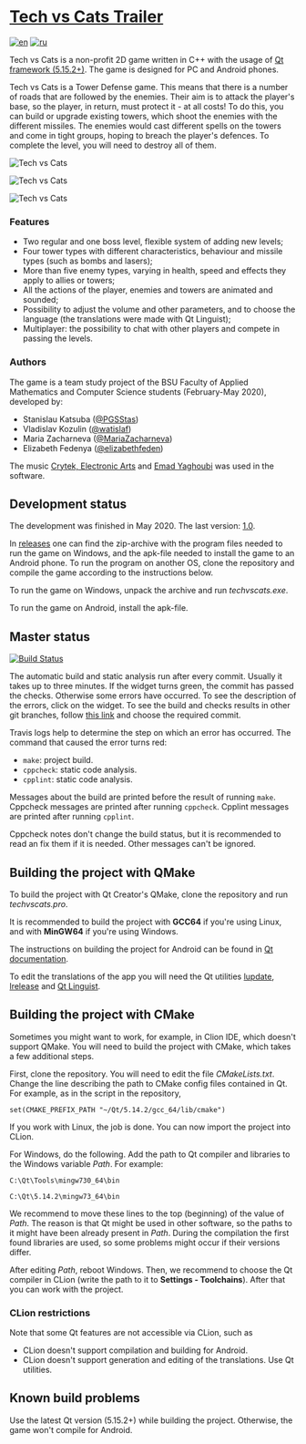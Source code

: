 # [Tech vs Cats Trailer](https://www.youtube.com/watch?v=aFldFIFxgGw&ab_channel=%D0%A1%D1%82%D0%B0%D0%BD%D0%B8%D1%81%D0%BB%D0%B0%D0%B2%D0%9A%D0%B0%D1%86%D1%83%D0%B1%D0%B0)

[![en](https://img.shields.io/badge/lang-en-yellow.svg)](README.md)
[![ru](https://img.shields.io/badge/lang-ru-yellow.svg)](README.ru.md)



Tech vs Cats is a non-profit 2D game written in C++ with the usage of
[Qt framework (5.15.2+)](https://www.qt.io). The game is designed for PC and Android
phones.

Tech vs Cats is a Tower Defense game. This means that there is a number of roads
that are followed by the enemies. Their aim is to attack the player's base, so the player, 
in return, must protect it - at all costs! To do this, you can build or upgrade 
existing towers, which shoot the enemies with the different missiles. The enemies
would cast different spells on the towers and come in tight groups, hoping to breach
the player's defences. To complete the level, you will need to destroy all of them.

![Tech vs Cats](https://user-images.githubusercontent.com/50747082/82308029-e18fdf00-99c9-11ea-9d93-37e21cefe14e.jpg)

![Tech vs Cats](https://user-images.githubusercontent.com/50747082/82308024-dfc61b80-99c9-11ea-9a8d-86e3129171bd.jpg)

![Tech vs Cats](https://user-images.githubusercontent.com/50747082/82308025-e05eb200-99c9-11ea-9e92-ae4ce10affcb.jpg)

### Features

* Two regular and one boss level, flexible system of adding new levels;
* Four tower types with different characteristics, behaviour and missile types 
(such as bombs and lasers);
* More than five enemy types, varying in health, speed and effects they apply to
allies or towers;
* All the actions of the player, enemies and towers are animated and sounded;
* Possibility to adjust the volume and other parameters, and to choose the language
(the translations were made with Qt Linguist);
* Multiplayer: the possibility to chat with other players and compete in passing
the levels.

### Authors

The game is a team study project of the BSU Faculty of Applied Mathematics and Computer
Science students (February-May 2020), developed by: 
* Stanislau Katsuba ([@PGSStas](https://github.com/PGSStas))
* Vladislav Kozulin ([@watislaf](https://github.com/watislaf))
* Maria Zacharneva ([@MariaZacharneva](https://github.com/MariaZacharneva))
* Elizabeth Fedenya ([@elizabethfeden](https://github.com/elizabethfeden))

The music 
[Crytek, Electronic Arts](https://www.crytek.com) and
[Emad Yaghoubi](https://emadyaghoubi.com) was used in the software.


## Development status

The development was finished in May 2020. The last version: 
[1.0](https://github.com/PGSStas/techvscats/tree/v1.0.0).

In [releases](https://github.com/PGSStas/techvscats/releases/tag/v1.0.0) 
one can find the zip-archive with the program files needed to run the game on 
Windows, and the apk-file needed to install the game to an Android phone.
To run the program on another OS, clone the repository and compile the game 
according to the instructions below.

To run the game on Windows, unpack the archive and run *techvscats.exe*. 

To run the game on Android, install the apk-file.

## Master status

[![Build Status](https://travis-ci.com/PGSStas/techvscats.svg?token=CVB2tNy7bYfWKHbaNP1q&branch=master)](https://travis-ci.com/PGSStas/techvscats)

The automatic build and static analysis run after every commit. Usually it takes
up to three minutes. If the widget turns green, the commit has passed the checks.
Otherwise some errors have occurred. To see the description of the errors, click
on the widget. To see the build and checks results in other git branches, follow
[this link](https://travis-ci.com/github/PGSStas/techvscats/branches)
 and choose the required commit.

Travis logs help to determine the step on which an error has occurred. The command
that caused the error turns red:
* `make`: project build.
* `cppcheck`: static code analysis.
* `cpplint`: static code analysis.

Messages about the build are printed before the result of running `make`. Cppcheck 
messages are printed after running `cppcheck`. Cpplint messages are printed
after running `cpplint`. 

Cppcheck notes don't change the build status, but it is recommended to read an fix them
if it is needed. Other messages can't be ignored.

## Building the project with QMake

To build the project with Qt Creator's QMake, clone the repository and run *techvscats.pro*. 

It is recommended to build the project with **GCC64** if you're using Linux, and
with **MinGW64** if you're using Windows.

The instructions on building the project for Android can be found in
[Qt documentation](https://doc.qt.io/qt-5/android-getting-started.html).

To edit the translations of the app you will need the Qt utilities 
[lupdate](https://doc.qt.io/qt-5/linguist-manager.html#using-lupdate),
[lrelease](https://doc.qt.io/qt-5/linguist-manager.html#using-lrelease) and
[Qt Linguist](https://doc.qt.io/qt-5/qtlinguist-index.html).

## Building the project with CMake

Sometimes you might want to work, for example, in Clion IDE, which doesn't support
QMake. You will need to build the project with CMake, which takes a few additional
steps.

First, clone the repository. You will need to edit the file *CMakeLists.txt*.
Change the line describing the path to CMake config files contained in Qt.
For example, as in the script in the repository,

`set(CMAKE_PREFIX_PATH "~/Qt/5.14.2/gcc_64/lib/cmake")`

If you work with Linux, the job is done. You can now import the project into CLion.

For Windows, do the following. Add the path to Qt compiler and libraries to the
Windows variable *Path*. For example:

`C:\Qt\Tools\mingw730_64\bin`

`C:\Qt\5.14.2\mingw73_64\bin`

We recommend to move these lines to the top (beginning) of the value of *Path*.
The reason is that Qt might be used in other software, so the paths to it might
have been already present in *Path*. During the compilation the first found 
libraries are used, so some problems might occur if their versions differ.

After editing *Path*, reboot Windows. Then, we recommend to choose the Qt compiler 
in CLion (write the path to it to **Settings - Toolchains**). After that you can work
with the project.

### CLion restrictions

Note that some Qt features are not accessible via CLion, such as
* CLion doesn't support compilation and building for Android.
* CLion doesn't support generation and editing of the translations. Use Qt
utilities.

## Known build problems

Use the latest Qt version (5.15.2+) while building the project. Otherwise, the game
won't compile for Android.
